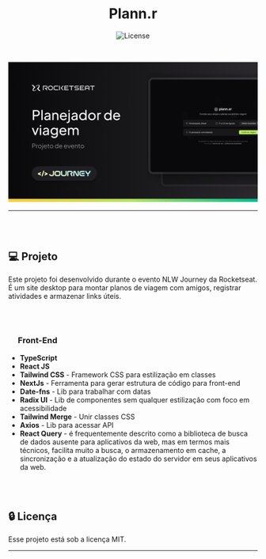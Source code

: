 <h1 align="center">Plann.r</h1>

<p align="center">
  <img alt="License" src="https://img.shields.io/static/v1?label=license&message=MIT&color=49AA26&labelColor=000000">
</p>

<br>

<div align="center">

![Preview](./.github/assets/Cover.png)

</div>

<hr>
<br>
<br>

## 💻 Projeto <a name = "projeto"></a>

Este projeto foi desenvolvido durante o evento NLW Journey da Rocketseat. É um site desktop para montar planos de viagem com amigos, registrar atividades e armazenar links úteis.

<br>
<br>


### &nbsp;&nbsp;&nbsp;&nbsp; Front-End

- **TypeScript**
- **React JS**
- **Tailwind CSS** - Framework CSS para estilização em classes
- **NextJs** - Ferramenta para gerar estrutura de código para front-end
- **Date-fns** - Lib para trabalhar com datas
- **Radix UI** - Lib de componentes sem qualquer estilização com foco em acessibilidade
- **Tailwind Merge** - Unir classes CSS
- **Axios** - Lib para acessar API
- **React Query** - é frequentemente descrito como a biblioteca de busca de dados ausente para aplicativos da web, mas em termos mais técnicos, facilita muito a busca, o armazenamento em cache, a sincronização e a atualização do estado do servidor em seus aplicativos da web.

<br>
<br>

## 🔒 Licença

Esse projeto está sob a licença MIT.

<hr>